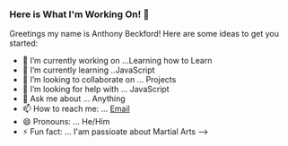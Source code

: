 ### Here is What I'm Working On! 👋


Greetings my name is Anthony Beckford!
Here are some ideas to get you started:

- 🔭 I’m currently working on ...Learning how to Learn
- 🌱 I’m currently learning ..JavaScript
- 👯 I’m looking to collaborate on ... Projects
- 🤔 I’m looking for help with ... JavaScript
- 💬 Ask me about ... Anything
- 📫 How to reach me: ... [Email](abeckford03@yahoo.com)
- 😄 Pronouns: ... He/Him
- ⚡ Fun fact: ... I'am passioate about Martial Arts 
-->
